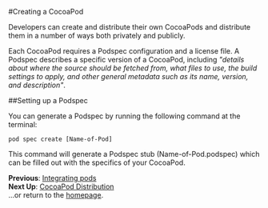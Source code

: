 #Creating a CocoaPod

Developers can create and distribute their own CocoaPods and distribute them in a number of ways both privately and publicly.

Each CocoaPod requires a Podspec configuration and a license file. A Podspec describes a specific version of a CocoaPod, including *"details about where the source should be fetched from, what files to use, the build settings to apply, and other general metadata such as its name, version, and description"*.

##Setting up a Podspec

You can generate a Podspec by running the following command at the terminal:

```pod spec create [Name-of-Pod]```

This command will generate a Podspec stub (Name-of-Pod.podspec) which can be filled out with the specifics of your CocoaPod.

**Previous**: [Integrating pods](integrating-pods.md)  
**Next Up**: [CocoaPod Distribution](distributing-pods.md)  
...or return to the [homepage](README.md).
